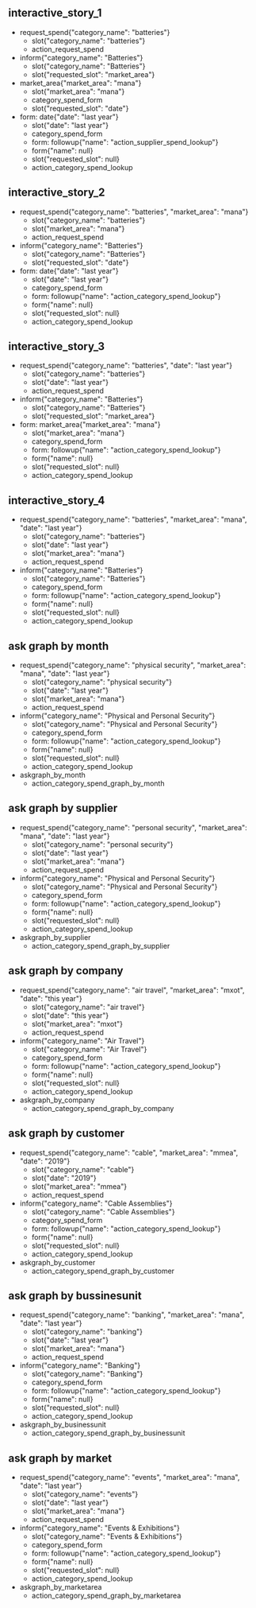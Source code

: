 ## interactive_story_1
* request_spend{"category_name": "batteries"}
    - slot{"category_name": "batteries"}
    - action_request_spend
* inform{"category_name": "Batteries"}
    - slot{"category_name": "Batteries"}
    - slot{"requested_slot": "market_area"}
* market_area{"market_area": "mana"}
    - slot{"market_area": "mana"}
    - category_spend_form
    - slot{"requested_slot": "date"}
* form: date{"date": "last year"}
    - slot{"date": "last year"}
    - category_spend_form
    - form: followup{"name": "action_supplier_spend_lookup"}
    - form{"name": null}
    - slot{"requested_slot": null}
    - action_category_spend_lookup

## interactive_story_2
* request_spend{"category_name": "batteries", "market_area": "mana"}
    - slot{"category_name": "batteries"}
    - slot{"market_area": "mana"}
    - action_request_spend
* inform{"category_name": "Batteries"}
    - slot{"category_name": "Batteries"}
    - slot{"requested_slot": "date"}
* form: date{"date": "last year"}
    - slot{"date": "last year"}
    - category_spend_form
    - form: followup{"name": "action_category_spend_lookup"}
    - form{"name": null}
    - slot{"requested_slot": null}
    - action_category_spend_lookup

## interactive_story_3
* request_spend{"category_name": "batteries", "date": "last year"}
    - slot{"category_name": "batteries"}
    - slot{"date": "last year"}
    - action_request_spend
* inform{"category_name": "Batteries"}
    - slot{"category_name": "Batteries"}
    - slot{"requested_slot": "market_area"}
* form: market_area{"market_area": "mana"}
    - slot{"market_area": "mana"}
    - category_spend_form
    - form: followup{"name": "action_category_spend_lookup"}
    - form{"name": null}
    - slot{"requested_slot": null}
    - action_category_spend_lookup

## interactive_story_4
* request_spend{"category_name": "batteries", "market_area": "mana", "date": "last year"}
    - slot{"category_name": "batteries"}
    - slot{"date": "last year"}
    - slot{"market_area": "mana"}
    - action_request_spend
* inform{"category_name": "Batteries"}
    - slot{"category_name": "Batteries"}
    - category_spend_form
    - form: followup{"name": "action_category_spend_lookup"}
    - form{"name": null}
    - slot{"requested_slot": null}
    - action_category_spend_lookup


## ask graph by month
* request_spend{"category_name": "physical security", "market_area": "mana", "date": "last year"}
    - slot{"category_name": "physical security"}
    - slot{"date": "last year"}
    - slot{"market_area": "mana"}
    - action_request_spend
* inform{"category_name": "Physical and Personal Security"}
    - slot{"category_name": "Physical and Personal Security"}
    - category_spend_form
    - form: followup{"name": "action_category_spend_lookup"}
    - form{"name": null}
    - slot{"requested_slot": null}
    - action_category_spend_lookup
* askgraph_by_month
    - action_category_spend_graph_by_month

## ask graph by supplier
* request_spend{"category_name": "personal security", "market_area": "mana", "date": "last year"}
    - slot{"category_name": "personal security"}
    - slot{"date": "last year"}
    - slot{"market_area": "mana"}
    - action_request_spend
* inform{"category_name": "Physical and Personal Security"}
    - slot{"category_name": "Physical and Personal Security"}
    - category_spend_form
    - form: followup{"name": "action_category_spend_lookup"}
    - form{"name": null}
    - slot{"requested_slot": null}
    - action_category_spend_lookup
* askgraph_by_supplier
    - action_category_spend_graph_by_supplier

## ask graph by company
* request_spend{"category_name": "air travel", "market_area": "mxot", "date": "this year"}
    - slot{"category_name": "air travel"}
    - slot{"date": "this year"}
    - slot{"market_area": "mxot"}
    - action_request_spend
* inform{"category_name": "Air Travel"}
    - slot{"category_name": "Air Travel"}
    - category_spend_form
    - form: followup{"name": "action_category_spend_lookup"}
    - form{"name": null}
    - slot{"requested_slot": null}
    - action_category_spend_lookup
* askgraph_by_company
    - action_category_spend_graph_by_company

## ask graph by customer
* request_spend{"category_name": "cable", "market_area": "mmea", "date": "2019"}
    - slot{"category_name": "cable"}
    - slot{"date": "2019"}
    - slot{"market_area": "mmea"}
    - action_request_spend
* inform{"category_name": "Cable Assemblies"}
    - slot{"category_name": "Cable Assemblies"}
    - category_spend_form
    - form: followup{"name": "action_category_spend_lookup"}
    - form{"name": null}
    - slot{"requested_slot": null}
    - action_category_spend_lookup
* askgraph_by_customer
    - action_category_spend_graph_by_customer

## ask graph by bussinesunit
* request_spend{"category_name": "banking", "market_area": "mana", "date": "last year"}
    - slot{"category_name": "banking"}
    - slot{"date": "last year"}
    - slot{"market_area": "mana"}
    - action_request_spend
* inform{"category_name": "Banking"}
    - slot{"category_name": "Banking"}
    - category_spend_form
    - form: followup{"name": "action_category_spend_lookup"}
    - form{"name": null}
    - slot{"requested_slot": null}
    - action_category_spend_lookup
* askgraph_by_businessunit
    - action_category_spend_graph_by_businessunit

## ask graph by market
* request_spend{"category_name": "events", "market_area": "mana", "date": "last year"}
    - slot{"category_name": "events"}
    - slot{"date": "last year"}
    - slot{"market_area": "mana"}
    - action_request_spend
* inform{"category_name": "Events & Exhibitions"}
    - slot{"category_name": "Events & Exhibitions"}
    - category_spend_form
    - form: followup{"name": "action_category_spend_lookup"}
    - form{"name": null}
    - slot{"requested_slot": null}
    - action_category_spend_lookup
* askgraph_by_marketarea
    - action_category_spend_graph_by_marketarea

